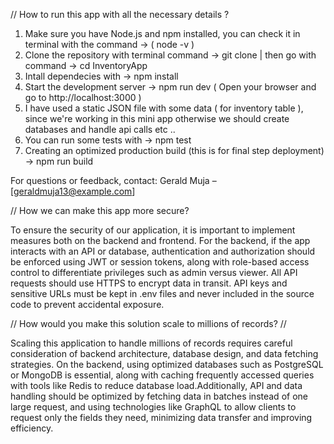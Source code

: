 // How to run this app with all the necessary details ? 

1. Make sure you have Node.js and npm installed, you can check it in terminal with the command -> ( node -v )
2. Clone the repository with terminal command -> git clone <your-repo-url> | then go with command -> cd InventoryApp
3. Intall dependecies with -> npm install
4. Start the development server -> npm run dev ( Open your browser and go to http://localhost:3000 )
5. I have used a static JSON file with some data ( for inventory table ), since we're working in this mini app otherwise we should create databases and handle api calls etc ..
6. You can run some tests with -> npm test
7. Creating an optimized production build (this is for final step deployment) -> npm run build

For questions or feedback, contact: Gerald Muja – [geraldmuja13@example.com]






// How we can make this app more secure?

To ensure the security of our application, it is important to implement measures both on the backend and frontend. For the backend, if the app interacts with an API or database, authentication and authorization should be enforced using JWT or session tokens, along with role-based access control to differentiate privileges such as admin versus viewer. All API requests should use HTTPS to encrypt data in transit. API keys and sensitive URLs must be kept in .env files and never included in the source code to prevent accidental exposure.



// How would you make this solution scale to millions of records? //

Scaling this application to handle millions of records requires careful consideration of backend architecture, database design, and data fetching strategies. On the backend, using optimized databases such as PostgreSQL or MongoDB is essential, along with caching frequently accessed queries with tools like Redis to reduce database load.Additionally, API and data handling should be optimized by fetching data in batches instead of one large request, and using technologies like GraphQL to allow clients to request only the fields they need, minimizing data transfer and improving efficiency.
